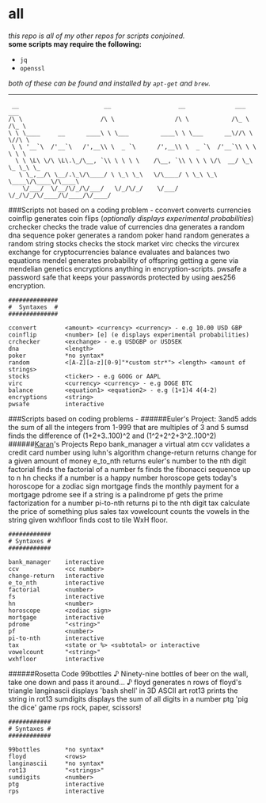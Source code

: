 # all
*this repo is all of my other repos for scripts conjoined.*  
**some scripts may require the following:**
  
- `jq` 
- `openssl`

*both of these can be found and installed by `apt-get` and `brew`.*

***
    
     __                        __                   __              ___    ___      
    /\ \                      /\ \                 /\ \            /\_ \  /\_ \     
    \ \ \____     __      ____\ \ \___         ____\ \ \___      __\//\ \ \//\ \    
     \ \ '__`\  /'__`\   /',__\\ \  _ `\      /',__\\ \  _ `\  /'__`\\ \ \  \ \ \   
      \ \ \L\ \/\ \L\.\_/\__, `\\ \ \ \ \    /\__, `\\ \ \ \ \/\  __/ \_\ \_ \_\ \_ 
       \ \_,__/\ \__/.\_\/\____/ \ \_\ \_\   \/\____/ \ \_\ \_\ \____\/\____\/\____\
        \/___/  \/__/\/_/\/___/   \/_/\/_/    \/___/   \/_/\/_/\/____/\/____/\/____/
                                                                                
                                                                                
###Scripts not based on a coding problem -
    cconvert 		converts currencies  
    coinflip  		generates coin flips (*optionally displays experimental probabilities*)  
    crchecker  		checks the trade value of currencies
    dna 			generates a random dna sequence
    poker			generates a random poker hand
    random 			generates a random string
    stocks			checks the stock market
    virc			checks the vircurex exchange for cryptocurrencies
    balance			evaluates and balances two equations
    mendel			generates probability of offspring getting a gene via mendelian genetics
    encryptions		anything in encryption-scripts.
    pwsafe			a password safe that keeps your passwords protected by using aes256 encryption. 
    
    ##############
    #  Syntaxes  #
    ##############
    
    cconvert		<amount> <currency> <currency> - e.g 10.00 USD GBP
    coinflip		<number> [e] (e displays experimental probabilities)
    crchecker		<exchange> - e.g USDGBP or USDSEK
    dna				<length>
    poker			*no syntax*
    random			<[A-Z][a-z][0-9]"*custom str*"> <length> <amount of strings>
    stocks			<ticker> - e.g GOOG or AAPL
    virc			<currency> <currency> - e.g DOGE BTC
    balance			<equation1> <equation2> - e.g (1+1)4 4(4-2)
	encryptions		<string>
	pwsafe			interactive		
    
###Scripts based on coding problems -
######Euler's Project:
    3and5			adds the sum of all the integers from 1-999 that are multiples of 3 and 5
    sumsd			finds the difference of (1+2+3..100)^2 and (1^2+2^2+3^2..100^2)
######[Karan](https://github.com/karan)'s Projects Repo
    bank_manager	a virtual atm
    ccv				validates a credit card number using luhn's algorithm
    change-return	returns change for a given amount of money
    e_to_nth		returns euler's number to the nth digit
    factorial		finds the factorial of a number
    fs				finds the fibonacci sequence up to n
    hn				checks if a number is a happy number
    horoscope		gets today's horoscope for a zodiac sign
    mortgage		finds the monthly payment for a mortgage
    pdrome			see if a string is a palindrome
    pf				gets the prime factorization for a number
    pi-to-nth		returns pi to the nth digit
    tax				calculate the price of something plus sales tax
    vowelcount		counts the vowels in the string given
    wxhfloor		finds cost to tile WxH floor.
    
    ############
    # Syntaxes #
    ############
    
    bank_manager	interactive
    ccv				<cc number>
    change-return	interactive
    e_to_nth		interactive
    factorial		<number>
    fs				interactive
    hn				<number>
    horoscope		<zodiac sign>
    mortgage		interactive
    pdrome			"<string>"
    pf				<number>
    pi-to-nth		interactive
    tax				<state or %> <subtotal> or interactive
    vowelcount		"<string>"
    wxhfloor		interactive
######Rosetta Code
    99bottles		♪ Ninety-nine bottles of beer on the wall, take one down and pass it around… ♪
    floyd			generates n rows of floyd's triangle
    langinascii		displays 'bash shell' in 3D ASCII art
    rot13			prints the string in rot13
    sumdigits		displays the sum of all digits in a number
    ptg				'pig the dice' game
    rps				rock, paper, scissors!
    
    ############
    # Syntaxes #
    ############
    
    99bottles		*no syntax*
    floyd			<rows>
    langinascii		*no syntax*
    rot13			"<strings>"
    sumdigits		<number>
    ptg				interactive
    rps				interactive